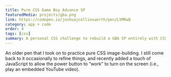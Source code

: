 ```yaml
---
title: Pure CSS Game Boy Advance SP
featuredMedia: projects/gba.png
link: https://codepen.io/joshuajcollinsworth/pen/LVMRwQ
category: app + code
order: 4
tags: [css]
summary: A personal CSS challenge to rebuild a GBA SP entirely with CSS.
---
```


An older pen that I took on to practice pure CSS image-building. I still come back to it occasionally to refine things, and recently added a touch of JavaScript to allow the power button to “work” to turn on the screen (i.e., play an embedded YouTube video).
